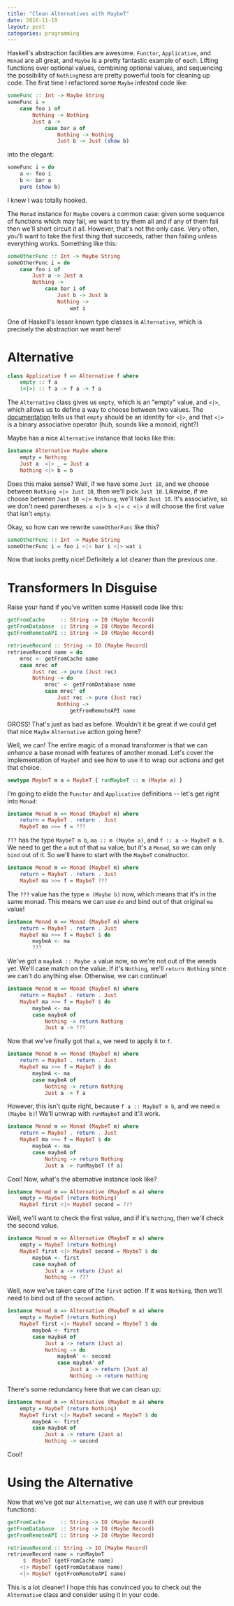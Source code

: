 ```yaml
---
title: "Clean Alternatives with MaybeT"
date: 2016-11-18
layout: post
categories: programming
---
```


Haskell's abstraction facilities are awesome.
`Functor`, `Applicative`, and `Monad` are all great, and `Maybe` is a pretty fantastic example of each.
Lifting functions over optional values, combining optional values, and sequencing the possibility of `Nothing`ness are pretty powerful tools for cleaning up code.
The first time I refactored some `Maybe` infested code like:

```haskell
someFunc :: Int -> Maybe String
someFunc i =
    case foo i of
        Nothing -> Nothing
        Just a ->
            case bar a of
                Nothing -> Nothing
                Just b -> Just (show b)
```

into the elegant:

```haskell
someFunc i = do
    a <- foo i
    b <- bar a
    pure (show b)
```

I knew I was totally hooked.

The `Monad` instance for `Maybe` covers a common case: given some sequence of functions which may fail, we want to try them all and if any of them fail then we'll short circuit it all.
However, that's not the only case.
Very often, you'll want to take the first thing that succeeds, rather than failing unless everything works. Something like this:

```haskell
someOtherFunc :: Int -> Maybe String
someOtherFunc i = do
    case foo i of
        Just a -> Just a
        Nothing ->
            case bar i of
                Just b -> Just b
                Nothing ->
                    wat i
```

One of Haskell's lesser known type classes is `Alternative`, which is precisely the abstraction we want here!

# Alternative

```haskell
class Applicative f => Alternative f where
    empty :: f a
    (<|>) :: f a -> f a -> f a
```

The `Alternative` class gives us `empty`, which is an "empty" value, and `<|>`, which allows us to define a way to choose between two values.
The [documentation](https://hackage.haskell.org/package/base-4.9.0.0/docs/Control-Applicative.html#t:Alternative) tells us that `empty` should be an identity for `<|>`, and that `<|>` is a binary associative operator (huh, sounds like a monoid, right?)

Maybe has a nice `Alternative` instance that looks like this:

```haskell
instance Alternative Maybe where
    empty = Nothing
    Just a  <|> _ = Just a
    Nothing <|> b = b
```

Does this make sense? Well, if we have some `Just 10`, and we choose between `Nothing <|> Just 10`, then we'll pick `Just 10`.
Likewise, if we choose between `Just 10 <|> Nothing`, we'll take `Just 10`.
It's associative, so we don't need parentheses.
`a <|> b <|> c <|> d` will choose the first value that isn't `empty`.

Okay, so how can we rewrite `someOtherFunc` like this?

```haskell
someOtherFunc :: Int -> Maybe String
someOtherFunc i = foo i <|> bar i <|> wat i
```

Now that looks pretty nice! Definitely a lot cleaner than the previous one.

# Transformers In Disguise

Raise your hand if you've written some Haskell code like this:

```haskell
getFromCache     :: String -> IO (Maybe Record)
getFromDatabase  :: String -> IO (Maybe Record)
getFromRemoteAPI :: String -> IO (Maybe Record)

retrieveRecord :: String -> IO (Maybe Record)
retrieveRecord name = do
    mrec <- getFromCache name
    case mrec of
        Just rec -> pure (Just rec)
        Nothing -> do
            mrec' <- getFromDatabase name
            case mrec' of
                Just rec -> pure (Just rec)
                Nothing ->
                    getFromRemoteAPI name
```

GROSS! That's just as bad as before.
Wouldn't it be great if we could get that nice `Maybe` `Alternative` action going here?

Well, we can!
The entire magic of a monad transformer is that we can *enhance* a base monad with features of another monad.
Let's cover the implementation of `MaybeT` and see how to use it to wrap our actions and get that choice.

```haskell
newtype MaybeT m a = MaybeT { runMaybeT :: m (Maybe a) }
```

I'm going to elide the `Functor` and `Applicative` definitions -- let's get right into `Monad`:

```haskell
instance Monad m => Monad (MaybeT m) where
    return = MaybeT . return . Just
    MaybeT ma >>= f = ???
```

`???` has the type `MaybeT m b`, `ma :: m (Maybe a)`, and `f :: a -> MaybeT m b`.
We need to get the `a` out of that `ma` value, but it's a `Monad`, so we can only `bind` out of it.
So we'll have to start with the `MaybeT` constructor.

```haskell
instance Monad m => Monad (MaybeT m) where
    return = MaybeT . return . Just
    MaybeT ma >>= f = MaybeT ???
```

The `???` value has the type `m (Maybe b)` now, which means that it's in the same monad.
This means we can use `do` and bind out of that original `ma` value!

```haskell
instance Monad m => Monad (MaybeT m) where
    return = MaybeT . return . Just
    MaybeT ma >>= f = MaybeT $ do
        maybeA <- ma
        ???
```

We've got a `maybeA :: Maybe a` value now, so we're not out of the weeds yet.
We'll case match on the value.
If it's `Nothing`, we'll `return Nothing` since we can't do anything else.
Otherwise, we can continue!

```haskell
instance Monad m => Monad (MaybeT m) where
    return = MaybeT . return . Just
    MaybeT ma >>= f = MaybeT $ do
        maybeA <- ma
        case maybeA of
            Nothing -> return Nothing
            Just a -> ???
```

Now that we've finally got that `a`, we need to apply it to `f`.

```haskell
instance Monad m => Monad (MaybeT m) where
    return = MaybeT . return . Just
    MaybeT ma >>= f = MaybeT $ do
        maybeA <- ma
        case maybeA of
            Nothing -> return Nothing
            Just a -> f a
```

However, this isn't quite right, because `f a :: MaybeT m b`, and we need `m (Maybe b)`! We'll unwrap with `runMaybeT` and it'll work.

```haskell
instance Monad m => Monad (MaybeT m) where
    return = MaybeT . return . Just
    MaybeT ma >>= f = MaybeT $ do
        maybeA <- ma
        case maybeA of
            Nothing -> return Nothing
            Just a -> runMaybeT (f a)
```

Cool! Now, what's the alternative instance look like?

```haskell
instance Monad m => Alternative (MaybeT m a) where
    empty = MaybeT (return Nothing)
    MaybeT first <|> MaybeT second = ???
```

Well, we'll want to check the first value, and if it's `Nothing`, then we'll check the second value.

```haskell
instance Monad m => Alternative (MaybeT m a) where
    empty = MaybeT (return Nothing)
    MaybeT first <|> MaybeT second = MaybeT $ do
        maybeA <- first
        case maybeA of
            Just a -> return (Just a)
            Nothing -> ???
```

Well, now we've taken care of the `first` action.
If it was `Nothing`, then we'll need to bind out of the `second` action.

```haskell
instance Monad m => Alternative (MaybeT m a) where
    empty = MaybeT (return Nothing)
    MaybeT first <|> MaybeT second = MaybeT $ do
        maybeA <- first
        case maybeA of
            Just a -> return (Just a)
            Nothing -> do
                maybeA' <- second
                case maybeA' of
                    Just a -> return (Just a)
                    Nothing -> return Nothing
```

There's some redundancy here that we can clean up:

```haskell
instance Monad m => Alternative (MaybeT m a) where
    empty = MaybeT (return Nothing)
    MaybeT first <|> MaybeT second = MaybeT $ do
        maybeA <- first
        case maybeA of
            Just a -> return (Just a)
            Nothing -> second
```

Cool!

# Using the Alternative

Now that we've got our `Alternative`, we can use it with our previous functions:


```haskell
getFromCache     :: String -> IO (Maybe Record)
getFromDatabase  :: String -> IO (Maybe Record)
getFromRemoteAPI :: String -> IO (Maybe Record)

retrieveRecord :: String -> IO (Maybe Record)
retrieveRecord name = runMaybeT 
     $  MaybeT (getFromCache name)
    <|> MaybeT (getFromDatabase name)
    <|> MaybeT (getFromRemoteAPI name)
```

This is a lot cleaner!
I hope this has convinced you to check out the `Alternative` class and consider using it in your code.
